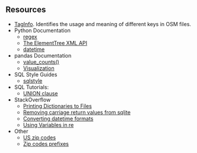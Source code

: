 ## Resources

* [TagInfo](https://taginfo.openstreetmap.org/keys). Identifies the usage and meaning of different keys in OSM files. 
* Python Documentation
  * [regex](https://docs.python.org/3/library/re.html?s)
  * [The ElementTree XML API](https://docs.python.org/3/library/xml.etree.elementtree.html?)
  * [datetime](https://docs.python.org/3/library/datetime.html)
* pandas Documentation
  * [value_counts()](https://pandas.pydata.org/pandas-docs/stable/generated/pandas.Series.value_counts.html)
  * [Visualization](https://pandas.pydata.org/pandas-docs/stable/visualization.html#bar-plots)
* SQL Style Guides
  * [sqlstyle](http://www.sqlstyle.guide/)
* SQL Tutorials:
  * [UNION clause](https://www.tutorialspoint.com/sqlite/sqlite_unions_clause.htm)
* StackOverflow
  * [Printing Dictionaries to Files](https://stackoverflow.com/questions/36965507/writing-a-dictionary-to-a-text-file-in-python)
  * [Removing carriage return values from sqlite](https://pvanb.wordpress.com/2011/01/13/finding-and-removing-carriage-returns-in-your-sqlite-table/)
  * [Converting datetime formats](https://stackoverflow.com/questions/6288892/convert-datetime-format)
  * [Using Variables in re](https://stackoverflow.com/questions/6930982/how-to-use-a-variable-inside-a-regular-expression)
* Other
  * [US zip codes](https://www.unitedstateszipcodes.org/)
  * [Zip codes prefixes](https://en.wikipedia.org/wiki/List_of_ZIP_code_prefixes)
